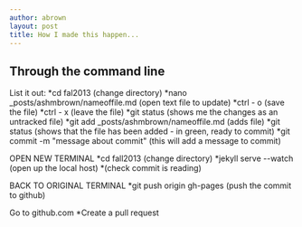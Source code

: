 ```yaml
---
author: abrown
layout: post
title: How I made this happen...
---
```


## Through the command line

List it out:
*cd fal2013 (change directory)
*nano _posts/ashmbrown/nameoffile.md (open text file to update)
*ctrl - o (save the file)
*ctrl - x (leave the file)
*git status (shows me the changes as an untracked file)
*git add _posts/ashmbrown/nameoffile.md (adds file)
*git status (shows that the file has been added - in green, ready to commit)
*git commit -m "message about commit" (this will add a message to commit)

OPEN NEW TERMINAL
*cd fall2013 (change directory)
*jekyll serve --watch (open up the local host)
*(check commit is reading)

BACK TO ORIGINAL TERMINAL
*git push origin gh-pages (push the commit to github)
 
Go to github.com
*Create a pull request 


